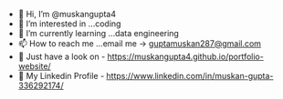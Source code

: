 - 👋 Hi, I’m @muskangupta4
- 👀 I’m interested in ...coding
- 🌱 I’m currently learning ...data engineering
- 📫 How to reach me ...email me -> guptamuskan287@gmail.com
- 👀 Just have a look on - https://muskangupta4.github.io/portfolio-website/
- 👋 My Linkedin Profile - https://www.linkedin.com/in/muskan-gupta-336292174/


<!---
muskangupta4/muskangupta4 is a ✨ special ✨ repository because its `README.md` (this file) appears on your GitHub profile.
You can click the Preview link to take a look at your changes.
--->
